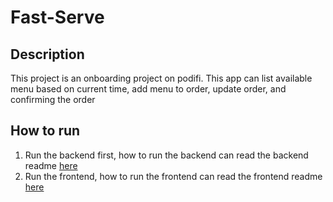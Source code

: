 # Fast-Serve

## Description
This project is an onboarding project on podifi. This app can list available menu based on current time, add menu to order, update order, and confirming the order

## How to run
1. Run the backend first, how to run the backend can read the backend readme [here](https://github.com/rama-podifi/fast-serve/blob/main/backend/README.md)
2. Run the frontend, how to run the frontend can read the frontend readme [here](https://github.com/rama-podifi/fast-serve/blob/main/frontend/README.md)
